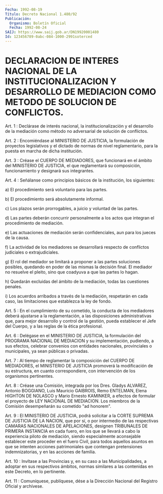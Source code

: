 ```yaml
---
Fecha: 1992-08-19
Título: Decreto Nacional 1.480/92
Publicación:
  Organismo: Boletín Oficial
  Fecha: 1992-08-24
SAIJ: https://www.saij.gob.ar/DN19920001480
Id: 123456789-0abc-084-1000-2991soterced
---
```

# DECLARACION DE INTERES NACIONAL DE LA INSTITUCIONALIZACION Y DESARROLLO DE MEDIACION COMO METODO DE SOLUCION DE CONFLICTOS.

<a id="1"></a>
Art. 1 : Declárase de interés nacional, la institucionalización y el  desarrollo  de  la  mediación  como  método no adversarial de solución de conflictos.

<a id="2"></a>
Art. 2 : Encomiéndase al MINISTERIO DE JUSTICIA, la formulación de  proyectos   legislativos  y  el  dictado  de  normas  de  nivel reglamentario, para  la  puesta  en  marcha  de  dicha institución.

<a id="3"></a>
Art.  3 : Créase el CUERPO DE MEDIADORES, que funcionará en el ámbito  del  MINISTERIO    DE  JUSTICIA,  el  que  reglamentará  su composición,  funcionamiento    y    designará    sus  integrantes.

<a id="4"></a>
Art.  4 : Señálanse como principios básicos de la institución, los siguientes:

a)  El  procedimiento    será   voluntario  para  las  partes.

b) El procedimiento será absolutamente informal.

c) Los plazos serán prorrogables,  a  juicio  y  voluntad  de  las partes.

d)  Las  partes  deberán  concurrir  personalmente a los actos que integran el procedimiento de mediación.

e)  Las actuaciones de mediación serán  confidenciales,  aun  para los jueces de la causa.

f) La  actividad  de  los  mediadores  se desarrollará respecto de conflictos judiciales o extrajudiciales.

g)  El  rol  del  mediador  se limitará a proponer  a  las  partes soluciones posibles, quedando  en  poder  de las mismas la decisión final. El mediador no resuelve el pleito, sino  que  coadyuva a que las partes lo hagan.

h)  Quedarán  excluidas  del  ámbito  de  la mediación, todas  las cuestiones penales.

i) Los acuerdos arribados a través de la mediación,  respetarán en cada  caso,  las  limitaciones  que  establezca  la  ley  de fondo.

<a id="5"></a>
Art. 5 : En el cumplimiento de su cometido, la conducta de los mediadores deberá ajustarse a la reglamentación, a las disposiciones  administrativas que, para mejor desarrollo y control de la gestión, pueda  establecer el Jefe del Cuerpo, y a las reglas de la ética profesional.

<a id="6"></a>
Art. 6 : Delégase en el MINISTERIO DE JUSTICIA, la formulación del PROGRAMA  NACIONAL  DE MEDIACION y su implementación, pudiendo, a  sus  efectos,  celebrar  convenios   con  entidades  nacionales, provinciales  o  municipales,  ya  sean  públicas    o    privadas.

<a id="7"></a>
Art. 7 : Al tiempo de reglamentar la composición del CUERPO DE MEDIADORES,  el MINISTERIO DE JUSTICIA promoverá la modificación de su estructura,  en  cuanto  correspondiere, con intervención de los organismos pertinentes.

<a id="8"></a>
Art.  8  : Créase una Comisión, integrada por los Dres. Gladys ALVAREZ, Antonio  BOGGIANO,  Luis Mauricio GAIBROIS, Remo ENTELMAN, Elena HIGHTON DE NOLASCO y Mario  Ernesto  KAMINKER,  a  efectos de formular el proyecto de LEY NACIONAL DE MEDIACION. Los miembros  de la Comisión desempeñarán su cometido "ad honorem".

<a id="9"></a>
Art. 9 : El MINISTERIO DE JUSTICIA, podrá solicitar a la CORTE SUPREMA  DE  JUSTICIA DE LA NACION, que por sí, o por intermedio de las  respectivas    CAMARAS  NACIONALES  DE  APELACIONES,  designen TRIBUNALES DE PRIMERA  INSTANCIA  en  cada  fuero,  en  los  que se llevará    a  cabo  la  experiencia  piloto  de  mediación,  siendo especialmente  aconsejable  establecer  este  proceder  en el fuero Civil,  para  todos  aquellos  asuntos  en que se intenten acciones patrimoniales que contengan pretensiones  indemnizatorias, y en las acciones de familia.

<a id="10"></a>
Art.  10  :  Invítase  a  las  Provincias  y, en su caso a las Municipalidades,  a  adoptar  en  sus  respectivos ámbitos,  normas similares  a  las  contenidas en este Decreto,  en  lo  pertinente.

<a id="11"></a>
Art. 11 : Comuníquese, publíquese, dése a la Dirección Nacional del Registro Oficial y archívese.